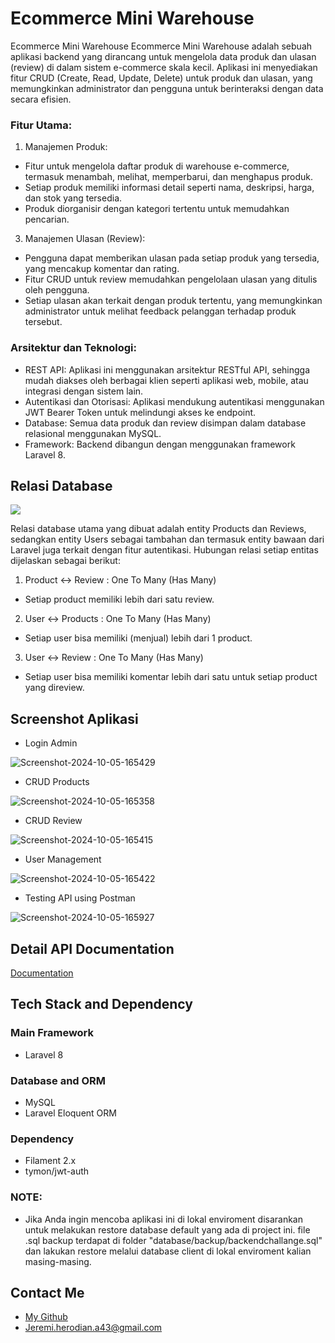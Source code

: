 # Ecommerce Mini Warehouse

Ecommerce Mini Warehouse
Ecommerce Mini Warehouse adalah sebuah aplikasi backend yang dirancang untuk mengelola data produk dan ulasan (review) di dalam sistem e-commerce skala kecil. Aplikasi ini menyediakan fitur CRUD (Create, Read, Update, Delete) untuk produk dan ulasan, yang memungkinkan administrator dan pengguna untuk berinteraksi dengan data secara efisien.

### Fitur Utama:
1. Manajemen Produk:

- Fitur untuk mengelola daftar produk di warehouse e-commerce, termasuk menambah, melihat, memperbarui, dan menghapus produk.
- Setiap produk memiliki informasi detail seperti nama, deskripsi, harga, dan stok yang tersedia.
- Produk diorganisir dengan kategori tertentu untuk memudahkan pencarian.

3. Manajemen Ulasan (Review):

- Pengguna dapat memberikan ulasan pada setiap produk yang tersedia, yang mencakup komentar dan rating.
- Fitur CRUD untuk review memudahkan pengelolaan ulasan yang ditulis oleh pengguna.
- Setiap ulasan akan terkait dengan produk tertentu, yang memungkinkan administrator untuk melihat feedback pelanggan terhadap produk tersebut.

### Arsitektur dan Teknologi:
- REST API: Aplikasi ini menggunakan arsitektur RESTful API, sehingga mudah diakses oleh berbagai klien seperti aplikasi web, mobile, atau integrasi dengan sistem lain.
- Autentikasi dan Otorisasi: Aplikasi mendukung autentikasi menggunakan JWT Bearer Token untuk melindungi akses ke endpoint.
- Database: Semua data produk dan review disimpan dalam database relasional menggunakan MySQL.
- Framework: Backend dibangun dengan menggunakan framework Laravel 8.


## Relasi Database

<img src="https://i.ibb.co.com/djp4Qcw/Backend-Challange-ERD.png">

Relasi database utama yang dibuat adalah entity Products dan Reviews, sedangkan entity Users sebagai tambahan dan termasuk entity
bawaan dari Laravel juga terkait dengan fitur autentikasi. Hubungan relasi setiap entitas dijelaskan sebagai berikut:
1. Product <-> Review : One To Many (Has Many)
- Setiap product memiliki lebih dari satu review.

2. User <-> Products : One To Many (Has Many)
- Setiap user bisa memiliki (menjual) lebih dari 1 product.

3. User <-> Review : One To Many (Has Many)
- Setiap user bisa memiliki komentar lebih dari satu untuk setiap product yang direview.

## Screenshot Aplikasi

- Login Admin

<img src="https://i.ibb.co.com/LknC7JJ/Screenshot-2024-10-05-165429.png" alt="Screenshot-2024-10-05-165429" border="0">

- CRUD Products

<img src="https://i.ibb.co.com/qnkwnbM/Screenshot-2024-10-05-165358.png" alt="Screenshot-2024-10-05-165358" border="0">

- CRUD Review

<img src="https://i.ibb.co.com/pfgc0x2/Screenshot-2024-10-05-165415.png" alt="Screenshot-2024-10-05-165415" border="0">

- User Management

<img src="https://i.ibb.co.com/sRzMh9d/Screenshot-2024-10-05-165422.png" alt="Screenshot-2024-10-05-165422" border="0">

- Testing API using Postman

<img src="https://i.ibb.co.com/nzzmndZ/Screenshot-2024-10-05-165927.png" alt="Screenshot-2024-10-05-165927" border="0">

## Detail API Documentation

[Documentation](https://documenter.getpostman.com/view/34986320/2sAXxMesfm)

## Tech Stack and Dependency

### Main Framework

- Laravel 8

### Database and ORM

- MySQL
- Laravel Eloquent ORM

### Dependency

- Filament 2.x
- tymon/jwt-auth

### NOTE:
- Jika Anda ingin mencoba aplikasi ini di lokal enviroment disarankan untuk melakukan restore database default yang ada di project ini.
file .sql backup terdapat di folder "database/backup/backendchallange.sql" dan lakukan restore melalui database client di lokal enviroment
kalian masing-masing.

## Contact Me

- [My Github](https://github.com/Jrhero14)
- [Jeremi.herodian.a43@gmail.com](Jeremi.herodian.a43@gmail.com)

